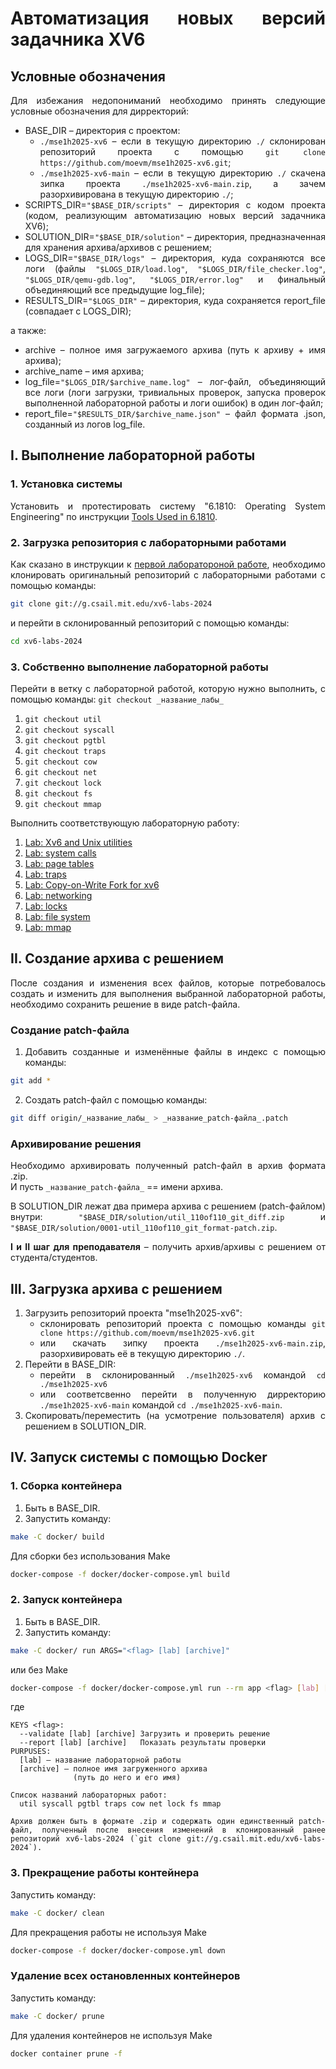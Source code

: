 <div align="justify">

# Автоматизация новых версий задачника XV6

## Условные обозначения

Для избежания недопониманий необходимо принять следующие условные обозначения для дирректорий:
- BASE_DIR – директория с проектом:
    * `./mse1h2025-xv6` – если в текущую директорию `./` склонирован репозиторий проекта с помощью `git clone https://github.com/moevm/mse1h2025-xv6.git`;
    * `./mse1h2025-xv6-main` – если в текущую директорию `./` скачена зипка проекта `./mse1h2025-xv6-main.zip`, а зачем разорхивирована в текущую директорию `./`;
- SCRIPTS_DIR=`"$BASE_DIR/scripts"` – директория с кодом проекта (кодом, реализующим автоматизацию новых версий задачника XV6);
- SOLUTION_DIR=`"$BASE_DIR/solution"` – директория, предназначенная для хранения архива/архивов с решением;
- LOGS_DIR=`"$BASE_DIR/logs"` – директория, куда сохраняются все логи (файлы `"$LOGS_DIR/load.log"`, `"$LOGS_DIR/file_checker.log"`, `"$LOGS_DIR/qemu-gdb.log"`, `"$LOGS_DIR/error.log"` и финальный объединяющий все предыдущие log_file);
- RESULTS_DIR=`"$LOGS_DIR"` – директория, куда сохраняется report_file (совпадает с LOGS_DIR);

а также:
- archive – полное имя загружаемого архива (путь к архиву + имя архива);
- archive_name – имя архива;
- log_file=`"$LOGS_DIR/$archive_name.log"` – лог-файл, объединяющий все логи (логи загрузки, тривиальных проверок, запуска проверок выполненной лабораторной работы и логи ошибок) в один лог-файл;
- report_file=`"$RESULTS_DIR/$archive_name.json"` – файл формата .json, созданный из логов log_file.

## I. Выполнение лабораторной работы

### 1. Установка системы
Установить и протестировать систему "6.1810: Operating System Engineering" по инструкции [Tools Used in 6.1810](https://pdos.csail.mit.edu/6.828/2024/tools.html).

### 2. Загрузка репозитория с лабораторными работами
Как сказано в инструкции к [первой лаборатороной работе](https://pdos.csail.mit.edu/6.828/2024/labs/util.html), необходимо клонировать оригинальный репозиторий с лабораторными работами с помощью команды:
```bash
git clone git://g.csail.mit.edu/xv6-labs-2024
```
и перейти в склонированный репозиторий с помощью команды:
```bash
cd xv6-labs-2024
```

### 3. Собственно выполнение лабораторной работы
Перейти в ветку с лабораторной работой, которую нужно выполнить, с помощью команды: `git checkout _название_лабы_`
1. `git checkout util`
2. `git checkout syscall`
3. `git checkout pgtbl`
4. `git checkout traps`
5. `git checkout cow`
6. `git checkout net`
7. `git checkout lock`
8. `git checkout fs`
9. `git checkout mmap`

Выполнить соответствующую лабораторную работу:
1. [Lab: Xv6 and Unix utilities](https://pdos.csail.mit.edu/6.828/2024/labs/util.html)
2. [Lab: system calls](https://pdos.csail.mit.edu/6.828/2024/labs/syscall.html)
3. [Lab: page tables](https://pdos.csail.mit.edu/6.828/2024/labs/pgtbl.html)
4. [Lab: traps](https://pdos.csail.mit.edu/6.828/2024/labs/traps.html)
5. [Lab: Copy-on-Write Fork for xv6](https://pdos.csail.mit.edu/6.828/2024/labs/cow.html)
6. [Lab: networking](https://pdos.csail.mit.edu/6.828/2024/labs/net.html)
7. [Lab: locks](https://pdos.csail.mit.edu/6.828/2024/labs/lock.html)
8. [Lab: file system](https://pdos.csail.mit.edu/6.828/2024/labs/fs.html)
9. [Lab: mmap](https://pdos.csail.mit.edu/6.828/2024/labs/mmap.html)

## II. Создание архива с решением

После создания и изменения всех файлов, которые потребовалось создать и изменить для выполнения выбранной лабораторной работы, необходимо сохранить решение в виде patch-файла.

### Создание patch-файла
1) Добавить созданные и изменённые файлы в индекс с помощью команды:
```bash
git add *
```
2) Создать patch-файл с помощью команды:
```bash
git diff origin/_название_лабы_ > _название_patch-файла_.patch
```

### Архивирование решения
Необходимо архивировать полученный patch-файл в архив формата .zip. </br>
И пусть `_название_patch-файла_` == имени архива.

В SOLUTION_DIR лежат два примера архива с решением (patch-файлом) внутри: `"$BASE_DIR/solution/util_110of110_git_diff.zip` и `"$BASE_DIR/solution/0001-util_110of110_git_format-patch.zip`.

**I и II шаг для преподавателя** – получить архив/архивы с решением от студента/студентов.

## III. Загрузка архива с решением

1) Загрузить репозиторий проекта "mse1h2025-xv6":
    * склонировать репозиторий проекта с помощью команды `git clone https://github.com/moevm/mse1h2025-xv6.git`
    * или скачать зипку проекта `./mse1h2025-xv6-main.zip`, разорхивировать её в текущую директорию `./`.
2) Перейти в BASE_DIR:
    * перейти в склонированный `./mse1h2025-xv6` командой `cd ./mse1h2025-xv6`
    * или соответсвенно перейти в полученную дирректорию `./mse1h2025-xv6-main` командой `cd ./mse1h2025-xv6-main`.
3) Скопировать/переместить (на усмотрение пользователя) архив с решением в SOLUTION_DIR.

## IV. Запуск системы с помощью Docker

### 1. Cборка контейнера
1) Быть в BASE_DIR.
2) Запустить команду:
```bash
make -C docker/ build
```
Для сборки без использования Make
```bash
docker-compose -f docker/docker-compose.yml build
```

### 2. Запуск контейнера
1) Быть в BASE_DIR.
2) Запустить команду:
```bash
make -C docker/ run ARGS="<flag> [lab] [archive]"
```
или без Make
```bash
docker-compose -f docker/docker-compose.yml run --rm app <flag> [lab] [archive]
```
где
```
KEYS <flag>:
  --validate [lab] [archive] Загрузить и проверить решение
  --report [lab] [archive]   Показать результаты проверки
PURPUSES:
  [lab] – название лабораторной работы
  [archive] – полное имя загруженного архива
              (путь до него и его имя)

Список названий лабораторных работ:
  util syscall pgtbl traps cow net lock fs mmap

Архив должен быть в формате .zip и содержать один единственный patch-файл, полученный после внесения изменений в клонированный ранее репозиторий xv6-labs-2024 (`git clone git://g.csail.mit.edu/xv6-labs-2024`).
```

### 3. Прекращение работы контейнера
Запустить команду:
```bash
make -C docker/ clean
```
Для прекращения работы не используя Make
```bash
docker-compose -f docker/docker-compose.yml down
```

### Удаление всех остановленных контейнеров
Запустить команду:
```bash
make -C docker/ prune
```
Для удаления контейнеров не используя Make
```bash
docker container prune -f
```
